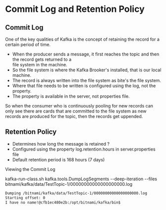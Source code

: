 # Commit Log and Retention Policy

## Commit Log
One of the key qualities of Kafka is the concept of retaining the record for a certain period of time.

- When the producer sends a message, it first reaches the topic and then the record gets returned to a   
  file system in the machine.
- So the file system is where the Kafka Brooker's installed, that is our local machine.
- The record is always written into the file system as bite's the file system.
- Where that file needs to be written is configured using the log, not the property.
- The property is available in the server, not properties file.

So when the consumer who is continuously pooling for new records can only see there are cards that are
committed to the file system as new records are produced for the topic, then the records get uppended.

## Retention Policy
- Determines how long the message is retained ?
- Configured using the property log.retention.hours in server.properties file
- Default retention period is 168 hours (7 days)

Viewing the Commit Log


kafka-run-class.sh kafka.tools.DumpLogSegments --deep-iteration --files bitnami/kafka/data/TestTopic-1/00000000000000000000.log

````sh
Dumping /bitnami/kafka/data/TestTopic-1/00000000000000000000.log
Starting offset: 0
I have no name!@cfb1ec480e2b:/opt/bitnami/kafka/bin$ 
````
